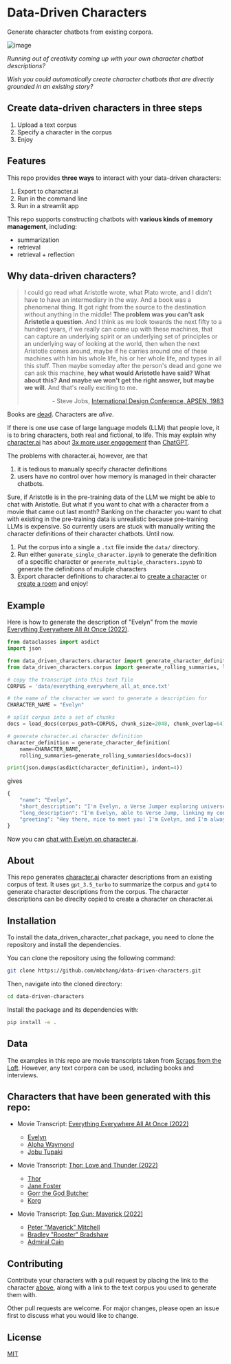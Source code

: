 # Data-Driven Characters

<!-- Generate [character.ai](https://beta.character.ai/) character definitions from a corpus using [LangChain](https://docs.langchain.com/docs/). -->
Generate character chatbots from existing corpora.

<!-- probably say something like, the problem is that it is hard to have creavitiy, here we can do it automatically, jut input the text -->

<!-- "My hope is someday, when the next Aristotle is alive, we can capture the underlying worldview of that Aristotle - in a computer. And someday, some student will be able not only to read the words Aristotle wrote, but ask Aristotle a question - and get an answer!"- Steve Jobs, 1985 -->

<!-- https://twitter.com/zekedup/status/1661513104356671492 -->

![image](assets/teaser_chatbot.jpg)

*Running out of creativity coming up with your own character chatbot descriptions?*

*Wish you could automatically create character chatbots that are directly grounded in an existing story?*

## Create data-driven characters in three steps

<!-- **This repo enables you to create data-driven characters in three steps:** -->
1. Upload a text corpus
2. Specify a character in the corpus
3. Enjoy

## Features
This repo provides **three ways** to interact with your data-driven characters:
1. Export to character.ai
2. Run in the command line
3. Run in a streamlit app

This repo supports constructing chatbots with **various kinds of memory management**, including:
- summarization
- retrieval
- retrieval + reflection

## Why data-driven characters?
> I could go read what Aristotle wrote, what Plato wrote, and I didn't have to have an intermediary in the way. And a book was a phenomenal thing. It got right from the source to the destination without anything in the middle! **The problem was you can't ask Aristotle a question.** And I think as we look towards the next fifty to a hundred years, if we really can come up with these machines, that can capture an underlying spirit or an underlying set of principles or an underlying way of looking at the world, then when the next Aristotle comes around, maybe if he carries around one of these machines with him his whole life, his or her whole life, and types in all this stuff. Then maybe someday after the person's dead and gone we can ask this machine, **hey what would Aristotle have said? What about this? And maybe we won't get the right answer, but maybe we will.** And that's really exciting to me.
>
> <p align="right">- Steve Jobs, <a href="https://www.youtube.com/watch?v=vbdy5x5MNS8">International Design Conference, APSEN, 1983</a></p>

Books are [dead](https://www.youtube.com/watch?v=ZfytHvgHybA).
Characters are *alive*.

<!-- The key breakthrough of large language models is enabling a new way to interact with information: they make it possible to turn static text corpora into interactive experiences. (maybe put in blog post) -->

If there is one use case of large language models (LLM) that people love, it is to bring characters, both real and fictional, to life.
This may explain why [character.ai](https://beta.character.ai/) has about [3x more user engagement](https://www.similarweb.com/blog/insights/ai-news/character-ai-engagement/) than [ChatGPT](https://chat.openai.com/).

The problems with character.ai, however, are that
1. it is tedious to manually specify character definitions
2. users have no control over how memory is managed in their character chatbots.
<!-- As a result, we get (concrete example of a problem) -->

Sure, if Aristotle is in the pre-training data of the LLM we might be able to chat with Aristotle.
But what if you want to chat with a character from a movie that came out last month?
Banking on the character you want to chat with existing in the pre-training data is unrealistic because pre-training LLMs is expensive.
So currently users are stuck with manually writing the character definitions of their character chatbots.
Until now.
<!--
 users to manually come up with character definitions themselves and (2) these character definitions


it does not allow users to manage their character's memory.


If there is one

what if

bring characters to life (in your pocket), both real and fictional


if there is one valuable use case, it is entertainment.
This is why Character.AI beats ChatGPT in user engagement (link).
However, the problem is need to be creative.
And relying on pre-training data won't work.
So far users have just been manually specifying.
This is why it's improtant to have data driven characters -->


<!-- LLMs might capture stuff in pre-training but now recent stuff, can impersonate chatbots
problem: hard to be creative to create new chatbots
solution: ground the chatbots in text corpora -->


1. Put the corpus into a single a `.txt` file inside the `data/` directory.
2. Run either `generate_single_character.ipynb` to generate the definition of a specific character or `generate_multiple_characters.ipynb` to generate the definitions of muliple characters
3. Export character definitions to character.ai to [create a character](https://beta.character.ai/character/create?) or [create a room](https://beta.character.ai/room/create?) and enjoy!

## Example
Here is how to generate the description of "Evelyn" from the movie [Everything Everywhere All At Once (2022)](https://scrapsfromtheloft.com/movies/everything-everywhere-all-at-once-transcript/).
```python
from dataclasses import asdict
import json

from data_driven_characters.character import generate_character_definition
from data_driven_characters.corpus import generate_rolling_summaries, load_docs

# copy the transcript into this text file
CORPUS = 'data/everything_everywhere_all_at_once.txt'

# the name of the character we want to generate a description for
CHARACTER_NAME = "Evelyn"

# split corpus into a set of chunks
docs = load_docs(corpus_path=CORPUS, chunk_size=2048, chunk_overlap=64)

# generate character.ai character definition
character_definition = generate_character_definition(
    name=CHARACTER_NAME,
    rolling_summaries=generate_rolling_summaries(docs=docs))

print(json.dumps(asdict(character_definition), indent=4))
```
gives
```python
{
    "name": "Evelyn",
    "short_description": "I'm Evelyn, a Verse Jumper exploring universes.",
    "long_description": "I'm Evelyn, able to Verse Jump, linking my consciousness to other versions of me in different universes. This unique ability has led to strange events, like becoming a Kung Fu master and confessing love. Verse Jumping cracks my mind, risking my grip on reality. I'm in a group saving the multiverse from a great evil, Jobu Tupaki. Amidst chaos, I've learned the value of kindness and embracing life's messiness.",
    "greeting": "Hey there, nice to meet you! I'm Evelyn, and I'm always up for an adventure. Let's see what we can discover together!"
}
```
Now you can [chat with Evelyn on character.ai](https://c.ai/c/be5UgphMggDyaf504SSdAdrlV2LHyEgFQZDA5WuQfgw).

## About
This repo generates [character.ai](https://beta.character.ai/) character descriptions from an existing corpus of text. It uses `gpt_3.5_turbo` to summarize the corpus and `gpt4` to generate character descriptions from the corpus. The character descriptions can be direclty copied to create a character on character.ai.

## Installation
To install the data_driven_character_chat package, you need to clone the repository and install the dependencies.

You can clone the repository using the following command:

```bash
git clone https://github.com/mbchang/data-driven-characters.git
```
Then, navigate into the cloned directory:

```bash
cd data-driven-characters
```
Install the package and its dependencies with:

```bash
pip install -e .
```

## Data
The examples in this repo are movie transcripts taken from [Scraps from the Loft](https://scrapsfromtheloft.com/). However, any text corpora can be used, including books and interviews.

## Characters that have been generated with this repo:
- Movie Transcript: [Everything Everywhere All At Once (2022)](https://scrapsfromtheloft.com/movies/everything-everywhere-all-at-once-transcript/)
    - [Evelyn](https://c.ai/c/be5UgphMggDyaf504SSdAdrlV2LHyEgFQZDA5WuQfgw)
    - [Alpha Waymond](https://c.ai/c/5-9rmqhdVPz_MkFxh5Z-zhb8FpBi0WuzDNXF45T6UoI)
    - [Jobu Tupaki](https://c.ai/c/PmQe9esp_TeuLM2BaIsBZWgdcKkQPbQRe891XkLu_NM)

- Movie Transcript: [Thor: Love and Thunder (2022)](https://scrapsfromtheloft.com/movies/thor-love-and-thunder-transcript/)
    - [Thor](https://c.ai/c/1Z-uA7GCTQAFOwGdjD8ZFmdNiGZ4i2XbUV4Xq60UMoU)
    - [Jane Foster](https://c.ai/c/ZTiyQY3D5BzpLfliyhqg1HJzM7V3Fl_UGb-ltv4yUDk)
    - [Gorr the God Butcher](https://c.ai/c/PM9YD-mMxGMd8aE6FyCELjvYas6GLIS833bjJbEhE28)
    - [Korg](https://c.ai/c/xaUrztPYZ32IQFO6wBjn2mk2a4IkfM1_0DH5NAmFGkA)

- Movie Transcript: [Top Gun: Maverick (2022)](https://scrapsfromtheloft.com/movies/top-gun-maverick-transcript/)
    - [Peter "Maverick" Mitchell](https://c.ai/c/sWIpYun3StvmhHshlBx4q2l3pMuhceQFPTOvBwRpl9o)
    - [Bradley "Rooster" Bradshaw](https://c.ai/c/Cw7Nn7ufOGUwRKsQ2AGqMclIPwtSbvX6knyePMETev4)
    - [Admiral Cain](https://c.ai/c/5X8w0ZoFUGTOOghki2QtQx4QSfak2CEJC86Zn-jJCss)

## Contributing
Contribute your characters with a pull request by placing the link to the character [above](#characters-generated-with-this-repo), along with a link to the text corpus you used to generate them with.

Other pull requests are welcome. For major changes, please open an issue first to discuss what you would like to change.

<!-- Please make sure to update tests as appropriate. -->

## License
[MIT](LICENSE)

